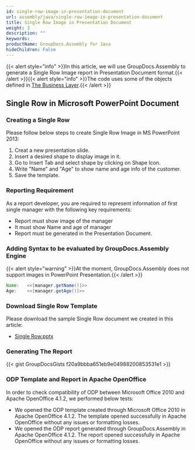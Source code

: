 ```yaml
---
id: single-row-image-in-presentation-document
url: assembly/java/single-row-image-in-presentation-document
title: Single Row Image in Presentation Document
weight: 3
description: ""
keywords: 
productName: GroupDocs.Assembly for Java
hideChildren: False
---
```

{{< alert style="info" >}}In this article, we will use GroupDocs.Assembly to generate a Single Row Image report in Presentation Document format.{{< /alert >}}{{< alert style="info" >}}The code uses some of the objects defined in [The Business Layer](https://docs.groupdocs.com/assembly/java/the-business-layer/).{{< /alert >}}

## Single Row in Microsoft PowerPoint Document

### Creating a Single Row

Please follow below steps to create Single Row Image in MS PowerPoint 2013:

1.  Creat a new presentation slide.
2.  Insert a desired shape to display image in it.
3.  Go to Insert Tab and select shape by clicking on Shape Icon.
4.  Write "Name" and "Age" to show name and age info of the customer.
5.  Save the template.

### Reporting Requirement

As a report developer, you are required to represent information of first single manager with the following key requirements:

*   Report must show image of the manager
*   It must show Name and age of manager
*   Report must be generated in the Presentation Document.

### Adding Syntax to be evaluated by GroupDocs.Assembly Engine

{{< alert style="warning" >}}At the moment, GroupDocs.Assembly does not support images in PowerPoint Presentation.{{< /alert >}}

```java
Name:	<<[manager.getName()]>>
Age:	<<[manager.getAge()]>>
```

### Download Single Row Template

Please download the sample Single Row document we created in this article:

*   [Single Row.pptx](https://github.com/groupdocs-assembly/GroupDocs.Assembly-for-Java/blob/master/Examples/GroupDocs.Assembly.Examples.Java/Data/Storage/Presentation%20Templates/Single%20Row.pptx?raw=true)

### Generating The Report

{{< gist GroupDocsGists f20a9bbba651eb9e04988200853531e1 >}}

### ODP Template and Report in Apache OpenOffice

In order to check compatibility of ODP between Microsoft Office 2010 and Apache OpenOffice 4.1.2, we performed below tests:

*   We opened the ODP template created through Microsoft Office 2010 in Apache OpenOffice 4.1.2. The template opened successfully in Apache OpenOffice without any issues or formatting losses.
*   We opened the ODP report generated through GroupDocs.Assembly in Apache OpenOffice 4.1.2. The report opened successfully in Apache OpenOffice without any issues or formatting losses.
